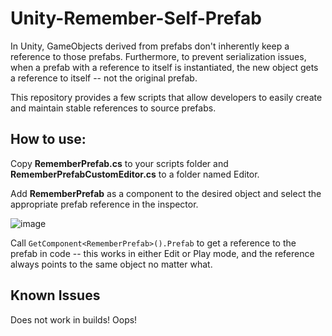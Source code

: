 # Unity-Remember-Self-Prefab

In Unity, GameObjects derived from prefabs don't inherently keep a reference to those prefabs. Furthermore, to prevent serialization issues, when a prefab with a reference to itself is instantiated, the new object gets a reference to itself -- not the original prefab.

This repository provides a few scripts that allow developers to easily create and maintain stable references to source prefabs.

## How to use:

Copy **RememberPrefab.cs** to your scripts folder and **RememberPrefabCustomEditor.cs** to a folder named Editor.

Add **RememberPrefab** as a component to the desired object and select the appropriate prefab reference in the inspector.

![image](https://github.com/skylord-a52/Unity-Remember-Self-Prefab/assets/12107211/38f65f57-bcbc-4021-bcbf-9d1a701fbf07)

Call `GetComponent<RememberPrefab>().Prefab` to get a reference to the prefab in code -- this works in either Edit or Play mode, and the reference always points to the same object no matter what.


## Known Issues

Does not work in builds! Oops!
